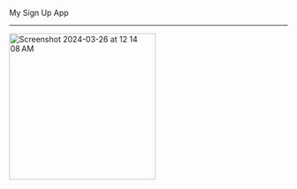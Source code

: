 My Sign Up App

_______________


<img width="265" alt="Screenshot 2024-03-26 at 12 14 08 AM" src="https://github.com/zubairkhawar/SignUp-Page-Java/assets/115324847/897187ad-bc56-4877-9efa-b98fc3f3e4c8">



